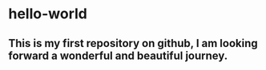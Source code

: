 # hello-world
## This is my first repository on github, I am looking forward a wonderful and beautiful journey.

